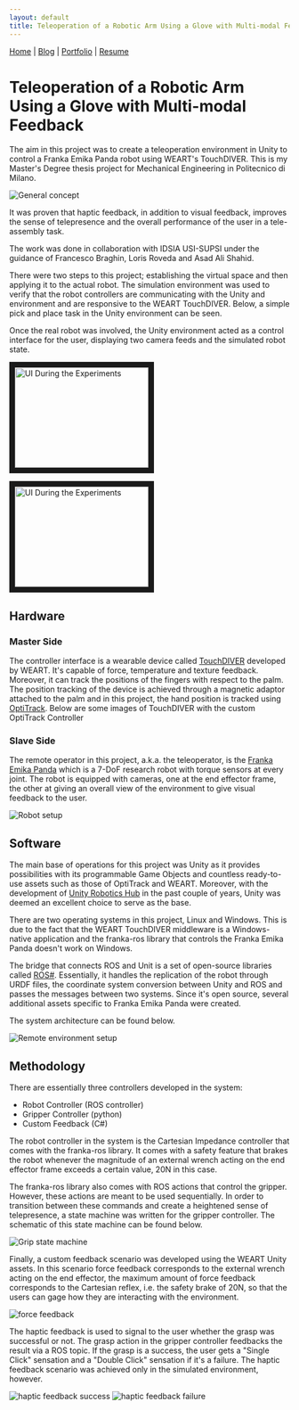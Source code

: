```yaml
---
layout: default
title: Teleoperation of a Robotic Arm Using a Glove with Multi-modal Feedback
---
```


[Home](/) | [Blog](/blog) | [Portfolio](/portfolio) | [Resume](/resume)

# Teleoperation of a Robotic Arm Using a Glove with Multi-modal Feedback

The aim in this project was to create a teleoperation environment in Unity to control a Franka Emika Panda robot using WEART's TouchDIVER. This is my Master's Degree thesis project for Mechanical Engineering in Politecnico di Milano.

![General concept](https://i.imgur.com/Fv5AHpw.jpg)

It was proven that haptic feedback, in addition to visual feedback, improves the sense of telepresence and the overall performance of the user in a tele-assembly task.

The work was done in collaboration with IDSIA USI-SUPSI under the guidance of Francesco Braghin, Loris Roveda and Asad Ali Shahid.

There were two steps to this project; establishing the virtual space and then applying it to the actual robot.
The simulation environment was used to verify that the robot controllers are communicating with the Unity and environment and are responsive to the WEART TouchDIVER. Below, a simple pick and place task in the Unity environment can be seen.

<!-- {% include video.liquid id="oPmNJ25dEYc" %} -->

Once the real robot was involved, the Unity environment acted as a control interface for the user, displaying two camera feeds and the simulated robot state.

<a href="http://www.youtube.com/watch?feature=player_embedded&v=hsfufMpFk60
" target="_blank"><img src="http://img.youtube.com/vi/hsfufMpFk60/0.jpg" 
alt="UI During the Experiments" width="240" height="180" border="10" /></a>

<a href="http://www.youtube.com/watch?feature=player_embedded&v=GUH9oQvIqe0
" target="_blank"><img src="http://img.youtube.com/vi/GUH9oQvIqe0/0.jpg" 
alt="UI During the Experiments" width="240" height="180" border="10" /></a>

## Hardware

### Master Side

The controller interface is a wearable device called [TouchDIVER](https://www.weart.it) developed by WEART. It's capable of force, temperature and texture feedback. Moreover, it can track the positions of the fingers with respect to the palm. The position tracking of the device is achieved through a magnetic adaptor attached to the palm and in this project, the hand position is tracked using [OptiTrack](https://optitrack.com/). Below are some images of TouchDIVER with the custom OptiTrack Controller

<!-- {% include figure.liquid path="https://i.imgur.com/CJNWdsK.jpg" %}
{% include figure.liquid path="https://i.imgur.com/EeSfJCr.jpg" %}
{% include figure.liquid path="https://i.imgur.com/JcGE1Wc.jpg" %} -->

### Slave Side

The remote operator in this project, a.k.a. the teleoperator, is the [Franka Emika Panda](https://www.franka.de/) which is a 7-DoF research robot with torque sensors at every joint. The robot is equipped with cameras, one at the end effector frame, the other at giving an overall view of the environment to give visual feedback to the user.

![Robot setup](https://i.imgur.com/crkEctd.jpg "Robot setup")

## Software

The main base of operations for this project was Unity as it provides possibilities with its programmable Game Objects and countless ready-to-use assets such as those of OptiTrack and WEART. Moreover, with the development of [Unity Robotics Hub](https://github.com/Unity-Technologies/Unity-Robotics-Hub) in the past couple of years, Unity was deemed an excellent choice to serve as the base.

There are two operating systems in this project, Linux and Windows. This is due to the fact that the WEART TouchDIVER middleware is a Windows-native application and the franka-ros library that controls the Franka Emika Panda doesn't work on Windows.

The bridge that connects ROS and Unit is a set of open-source libraries called [ROS#](https://github.com/siemens/ros-sharp). Essentially, it handles the replication of the robot through URDF files, the coordinate system conversion between Unity and ROS and passes the messages between two systems. Since it's open source, several additional assets specific to Franka Emika Panda were created.

The system architecture can be found below.

![Remote environment setup](https://i.imgur.com/VA2q33f.png "Force Feedback scenario")

## Methodology

There are essentially three controllers developed in the system:

- Robot Controller (ROS controller)
- Gripper Controller (python)
- Custom Feedback (C#)

The robot controller in the system is the Cartesian Impedance controller that comes with the franka-ros library. It comes with a safety feature that brakes the robot whenever the magnitude of an external wrench acting on the end effector frame exceeds a certain value, 20N in this case.

The franka-ros library also comes with ROS actions that control the gripper. However, these actions are meant to be used sequentially. In order to transition between these commands and create a heightened sense of telepresence, a state machine was written for the gripper controller. The schematic of this state machine can be found below.

![Grip state machine](https://i.imgur.com/qnBrhsM.png "Force Feedback scenario")

Finally, a custom feedback scenario was developed using the WEART Unity assets. In this scenario force feedback corresponds to the external wrench acting on the end effector, the maximum amount of force feedback corresponds to the Cartesian reflex, i.e. the safety brake of 20N, so that the users can gage how they are interacting with the environment.

![force feedback](https://i.imgur.com/aAZUaEd.png "Force Feedback scenario")

The haptic feedback is used to signal to the user whether the grasp was successful or not. The grasp action in the gripper controller feedbacks the result via a ROS topic. If the grasp is a success, the user gets a "Single Click" sensation and a "Double Click" sensation if it's a failure. The haptic feedback scenario was achieved only in the simulated environment, however.

![haptic feedback success](https://i.imgur.com/yOP0TlJ.png "Haptic Feedback scenario 1")
![haptic feedback failure](https://i.imgur.com/Wc6z8k7.png "Haptic Feedback scenario 2")
